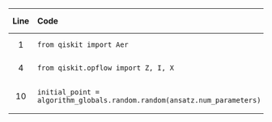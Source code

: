 | Line | Code | Scenario Id | Scenario | Artifact | Refactoring |
| :-: | :- | :-: | :- | :- | :- |
| 1 | `from qiskit import Aer` | * | Deprecation -> from qiskit import Aer deprecated (optional) | Aer | `from qiskit.providers.aer import Aer` |
| 4 | `from qiskit.opflow import Z, I, X` | * | Deprecation -> qiskit.opflow operators deprecated (optional) | qiskit.opflow | `from qiskit.opflow import PauliOp` (use PauliOp('ZI'), PauliOp('XX')) |
| 10 | `initial_point = algorithm_globals.random.random(ansatz.num_parameters)` | * | Deprecation -> algorithm_globals.random.random deprecated (optional) | algorithm_globals.random | `rng = np.random.default_rng(algorithm_globals.random_seed); initial_point = rng.random(ansatz.num_parameters)` |